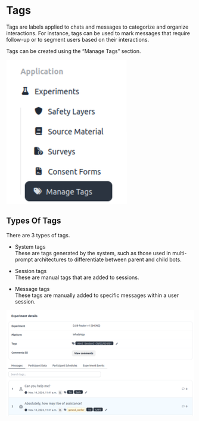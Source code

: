 # Tags

Tags are labels applied to chats and messages to categorize and organize interactions. For instance, tags can be used to mark messages that require follow-up or to segment users based on their interactions.

Tags can be created using the “Manage Tags” section.

![](../assets/images/tags_manage.png)


## Types Of Tags

There are 3 types of tags.

* System tags  
These are tags generated by the system, such as those used in multi-prompt architectures to differentiate between parent and child bots.
    
* Session tags  
  These are manual tags that are added to sessions.  
    
* Message tags  
These tags are manually added to specific messages within a user session.

![](../assets/images/tags_screenshot.png)